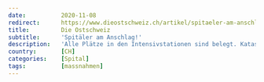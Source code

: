 ```yaml
---
date:          2020-11-08
redirect:      https://www.dieostschweiz.ch/artikel/spitaeler-am-anschlag-KvrzAPo
title:         Die Ostschweiz
subtitle:      'Spitäler am Anschlag!'
description:   'Alle Plätze in den Intensivstationen sind belegt. Katastrophe. Was, haben Sie nicht mitbekommen? Ja vertrauen Sie nicht auf die Prognosen der Wissenschaft?'
country:       [CH]
categories:    [Spital]
tags:          [massnahmen]
---
```

